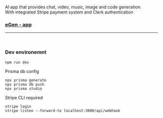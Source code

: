 AI app that provides chat, video, music, image and code generation.
<br>
With integrated Stripe payment system and Clerk authentication

### <a href="https://e-gen.vercel.app">eGen - app</a>

<hr/>

<br>

### Dev environemnt

```
npm run dev
```

Prisma db config

```
npx prisma generate
npx prisma db push
npx prisma studio
```

Stripe CLI required

```
stripe login
stripe listen --forward-to localhost:3000/api/webhook
```
